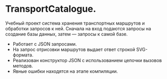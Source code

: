 # TransportCatalogue.
Учебный проект система хранения транспортных маршрутов и обработки запросов к ней. 
Сначала на вход подаются запросы на создание базы данных, затем — запросы к самой базе.

- Работает с JSON запросами. 
- На запрос отрисовки маршрутов выдает ответ строкой SVG-формата. 
- Реализован конструктор JSON с использованием цепочки вызовов методов.
- Явные ошибки находятся на этапе компиляции.
